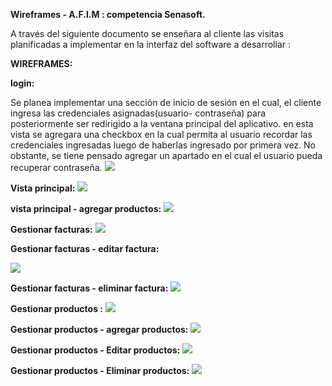 **Wireframes - A.F.I.M : competencia Senasoft.**

A través del siguiente documento se enseñara al cliente las visitas planificadas a implementar en la interfaz del software a desarrollar :

**WIREFRAMES:**

**login:**

Se planea implementar una sección de inicio de sesión en el cual, el cliente ingresa las credenciales asignadas(usuario- contraseña) para posteriormente ser redirigido a la ventana principal del aplicativo. en esta vista se agregara una checkbox en la cual permita al usuario recordar las credenciales ingresadas luego de haberlas ingresado por primera vez. No obstante, se tiene pensado agregar un apartado en el cual el usuario pueda recuperar contraseña.
![](https://github.com/KelvinMR1997/A.F.I.M/blob/main/Documentacion/Wireframes%20y%20vistas%20iniciales/imagenes/Login.PNG)

**Vista principal:**
![](https://github.com/KelvinMR1997/A.F.I.M/blob/main/Documentacion/Wireframes%20y%20vistas%20iniciales/imagenes/index.PNG)

**vista principal - agregar productos:**
![](https://github.com/KelvinMR1997/A.F.I.M/blob/main/Documentacion/Wireframes%20y%20vistas%20iniciales/imagenes/index-a%C3%B1adir.PNG)

**Gestionar facturas:**
![](https://raw.githubusercontent.com/KelvinMR1997/A.F.I.M/main/Documentacion/Wireframes%20y%20vistas%20iniciales/imagenes/Facturas.PNG)

**Gestionar facturas - editar factura:**

![](https://github.com/KelvinMR1997/A.F.I.M/blob/main/Documentacion/Wireframes%20y%20vistas%20iniciales/imagenes/facturas-editar.PNG)

**Gestionar facturas - eliminar factura:**
![](https://github.com/KelvinMR1997/A.F.I.M/blob/main/Documentacion/Wireframes%20y%20vistas%20iniciales/imagenes/facturas-eliminar.PNG)

**Gestionar productos :**
![](https://github.com/KelvinMR1997/A.F.I.M/blob/main/Documentacion/Wireframes%20y%20vistas%20iniciales/imagenes/productos.PNG)

**Gestionar productos - agregar productos:**
![](https://github.com/KelvinMR1997/A.F.I.M/blob/main/Documentacion/Wireframes%20y%20vistas%20iniciales/imagenes/productos-agregar.PNG)

**Gestionar productos - Editar productos:**
![](https://github.com/KelvinMR1997/A.F.I.M/blob/main/Documentacion/Wireframes%20y%20vistas%20iniciales/imagenes/productos-editar.PNG)

**Gestionar productos - Eliminar productos:**
![](https://github.com/KelvinMR1997/A.F.I.M/blob/main/Documentacion/Wireframes%20y%20vistas%20iniciales/imagenes/productos-eliminar.PNG)